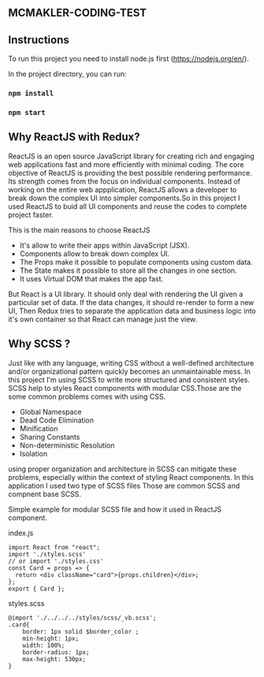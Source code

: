 ## MCMAKLER-CODING-TEST



## Instructions

To run this project you need to install node.js first (https://nodejs.org/en/).

In the project directory, you can run:

### `npm install`
### `npm start`

## Why ReactJS with Redux? 
ReactJS is an open source JavaScript library for creating rich and engaging web applications fast and more efficiently with minimal coding. The core objective of ReactJS is providing the best possible rendering performance. Its strength comes from the focus on individual components. Instead of working on the entire web appplication, ReactJS allows a developer to break down the complex UI into simpler components.So in this project I used ReactJS to buid all UI components and reuse the codes to complete project faster.

This is the main reasons to choose ReactJS
-  It's allow to write their apps within JavaScript (JSX).
-  Components allow to break down complex UI.
-  The Props make it possible to populate components using custom data.
-  The State makes it possible to store all the changes in one section.
-  It uses Virtual DOM that makes the app fast. 

But React is a UI library. It should only deal with rendering the UI given a particular set of data. If the data changes, it should re-render to form a new UI,
Then Redux tries to separate the application data and business logic into it's own container so that React can manage just the view.

## Why SCSS ? 
Just like with any language, writing CSS without a well-defined architecture and/or organizational pattern quickly becomes an unmaintainable mess. In this project I'm using SCSS to write more structured and consistent styles. SCSS help to styles React components with modular CSS.Those are the some common problems comes with using CSS.

- Global Namespace
- Dead Code Elimination
- Minification
- Sharing Constants
- Non-deterministic Resolution
- Isolation

using proper organization and architecture in SCSS can mitigate these problems, especially within the context of styling React components. In this application I used two type of SCSS files Those are common SCSS and compnent base SCSS.

Simple example for modular SCSS file and how it used in ReactJS component.

index.js
```
import React from "react";
import './styles.scss'
// or import './styles.css'
const Card = props => {
  return <div className="card">{props.children}</div>;
};
export { Card };
```
styles.scss
```
@import './../../../styles/scss/_vb.scss';
.card{
    border: 1px solid $border_color ;
    min-height: 1px;
    width: 100%;
    border-radius: 1px;
    max-height: 530px;
}
```

